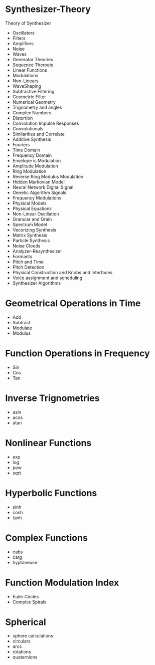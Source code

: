 # Synthesizer-Theory
Theory of Synthesizer

* Oscillators 
* Filters
* Amplifiers
* Noise
* Waves
* Generator Theories
* Sequence Theroeis
* Linear Functions
* Modulations
* Non-Linears
* WaveShaping 
* Subtractive Filtering
* Geometric Filter 
* Numerical Geometry 
* Trignometry and angles
* Complex Numbers
* Distortion
* Convolution Impulse Responses
* Convolutionals
* Similarities and Correlate
* Additive Synthesis
* Fouriers 
* Time Domain
* Frequency Domain 
* Envelope is Modulation
* Amplitude Modulation
* Ring Modulation
* Reverse Ring Modulus Modulation 
* Hidden Markovian Model
* Neural Network Digital Signal
* Genetic Algorithm Signals
* Frequency Modulations
* Physical Models
* Physical Equations
* Non-Linear Oscillation
* Granular and Grain 
* Spectrum Model
* Vecorizing Synthesis
* Matrix Synthesis
* Particle Synthesis
* Noise Clouds
* Analyzer-Resynthesizer
* Formants 
* Pitch and Time
* Pitch Detection
* Physical Construction and Knobs and Interfaces
* Voice assignment and scheduling 
* Synthesizer Algorithms

# Geometrical Operations in Time
* Add
* Subtract
* Modulate
* Modulus

# Function Operations in Frequency
* Sin
* Cos
* Tan

# Inverse Trignometries
* asin
* acos
* atan 

# Nonlinear Functions 
* exp
* log
* pow
* sqrt

# Hyperbolic Functions
* sinh
* cosh
* tanh

# Complex Functions
* cabs
* carg
* hyptoneuse

# Function Modulation Index
* Euler Circles
* Complex Spirals

# Spherical
* sphere calculations
* circulars
* arcs
* rotations
* quaternions



